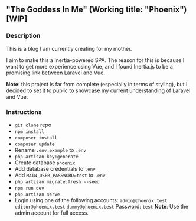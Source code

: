 ## "The Goddess In Me" (Working title: "Phoenix") [WIP]

### Description

This is a blog I am currently creating for my mother.

I aim to make this a Inertia-powered SPA. The reason for this is because I want to get more experience using Vue, and I found Inertia.js to be a promising link between Laravel and Vue.

**Note**: this project is far from complete (especially in terms of styling), but I decided to set it to public to showcase my current understanding of Laravel and Vue.

### Instructions

- `git clone` repo
- `npm install`
- `composer install`
- `composer update`
- Rename `.env.example` to `.env`
- `php artisan key:generate`
- Create database `phoenix`
- Add database credentials to `.env`
- Add `MAIN_USER_PASSWORD=test` to `.env`
- `php artisan migrate:fresh --seed`
- `npm run dev`
- `php artisan serve`
- Login using one of the following accounts:
`admin@phoenix.test`
`editor@phoenix.test`
`dummy@phoenix.test`
Password: `test`
**Note**: Use the admin account for full access.

